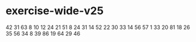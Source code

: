 # exercise-wide-v25
42
31
63
8
10
12
24
21
51
8
24
31
14
52
22
30
33
14
56
57
1
33
20
81
18
26
35
56
34
8
39
86
19
64
29
46
